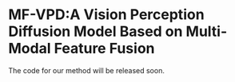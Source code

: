 # MF-VPD:A Vision Perception Diffusion Model Based on Multi-Modal Feature Fusion
The code for our method will be released soon.
